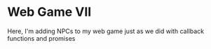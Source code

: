 # Web Game VII

Here, I'm adding NPCs to my web game just as we did with callback functions and promises